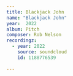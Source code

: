 ```yaml
---
title: Blackjack John
name: "Blackjack John"
year:  2022
album: Pitch
composer: Rob Nelson
recordingz:
  - year: 2022
    source: soundcloud
    id: 1188776539
 
---
```


